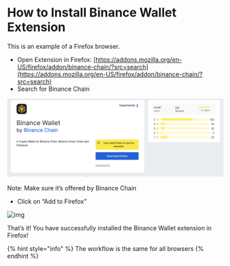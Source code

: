 # How to Install Binance Wallet Extension

This is an example of a Firefox browser.&#x20;

* Open Extension in Firefox: [https://addons.mozilla.org/en-US/firefox/addon/binance-chain/?src=search](https://addons.mozilla.org/en-US/firefox/addon/binance-chain/?src=search)
* Search for Binance Chain

![](<../../.gitbook/assets/image (87).png>)

Note: Make sure it’s offered by Binance Chain

* Click on “Add to Firefox”

![img](https://lh4.googleusercontent.com/BxNDhV2jxT9B7D8cbS7Fh8XY1TVeh\_45Sm18xn\_sBCTSUGtQzFI086TBS61QHXquLxmikpSpILOAlpE-azn9EWgdwU0kraW1VrCbjqXK8liCylFw\_IBfyW40yOk5aNCX34oRi\_sX)

That’s it! You have successfully installed the Binance Wallet extension in Firefox!

{% hint style="info" %}
The workflow is the same for all browsers
{% endhint %}







